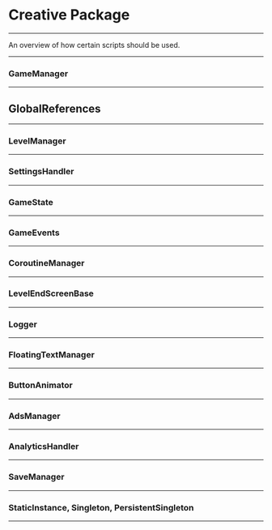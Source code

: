 # Creative Package

---

An overview of how certain scripts should be used.

---

### GameManager

---

## GlobalReferences

---

### LevelManager

---

### SettingsHandler

---

### GameState

---

### GameEvents

---

### CoroutineManager

---

### LevelEndScreenBase

---

### Logger

---

### FloatingTextManager

---

### ButtonAnimator

---

### AdsManager

---

### AnalyticsHandler

---

### SaveManager

---

### StaticInstance, Singleton, PersistentSingleton

---

###